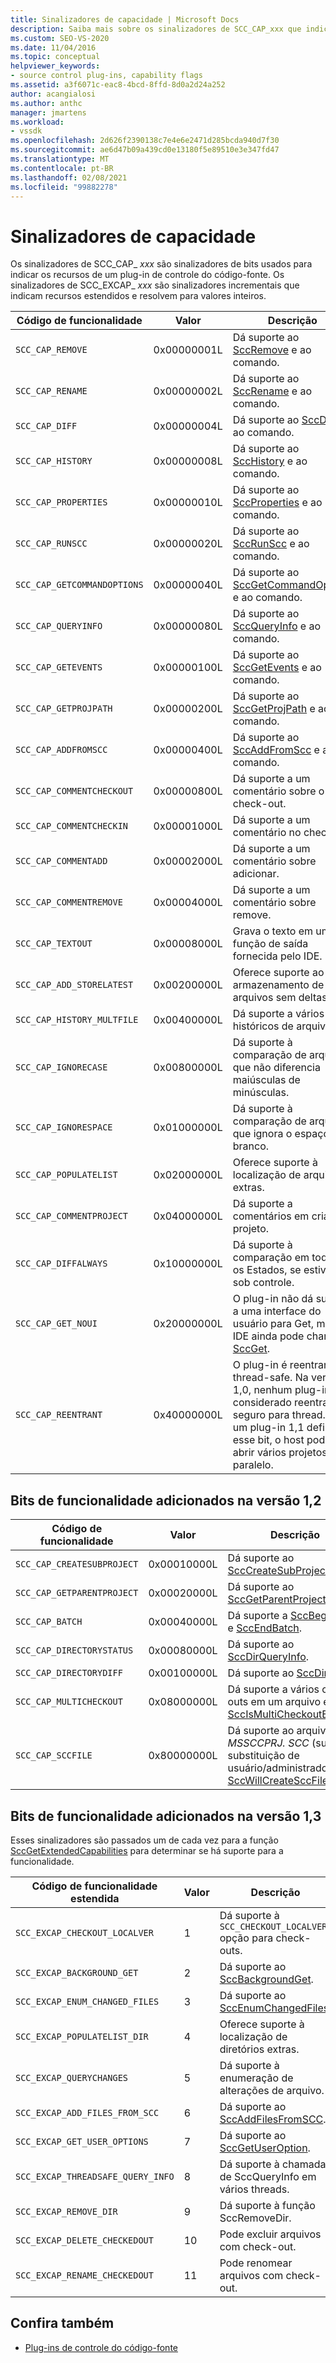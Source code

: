 ```yaml
---
title: Sinalizadores de capacidade | Microsoft Docs
description: Saiba mais sobre os sinalizadores de SCC_CAP_xxx que indicam os recursos de um plug-in de controle do código-fonte e os sinalizadores de SCC_EXCAP_xxx que indicam recursos estendidos.
ms.custom: SEO-VS-2020
ms.date: 11/04/2016
ms.topic: conceptual
helpviewer_keywords:
- source control plug-ins, capability flags
ms.assetid: a3f6071c-eac8-4bcd-8ffd-8d0a2d24a252
author: acangialosi
ms.author: anthc
manager: jmartens
ms.workload:
- vssdk
ms.openlocfilehash: 2d626f2390138c7e4e6e2471d285bcda940d7f30
ms.sourcegitcommit: ae6d47b09a439cd0e13180f5e89510e3e347fd47
ms.translationtype: MT
ms.contentlocale: pt-BR
ms.lasthandoff: 02/08/2021
ms.locfileid: "99882278"
---
```

# <a name="capability-flags"></a>Sinalizadores de capacidade
Os sinalizadores de SCC_CAP_ *xxx* são sinalizadores de bits usados para indicar os recursos de um plug-in de controle do código-fonte. Os sinalizadores de SCC_EXCAP_ *xxx* são sinalizadores incrementais que indicam recursos estendidos e resolvem para valores inteiros.

|Código de funcionalidade|Valor|Descrição|
|---------------------|-----------|-----------------|
|`SCC_CAP_REMOVE`|0x00000001L|Dá suporte ao [SccRemove](../extensibility/sccremove-function.md) e ao comando.|
|`SCC_CAP_RENAME`|0x00000002L|Dá suporte ao [SccRename](../extensibility/sccrename-function.md) e ao comando.|
|`SCC_CAP_DIFF`|0x00000004L|Dá suporte ao [SccDiff](../extensibility/sccdiff-function.md) e ao comando.|
|`SCC_CAP_HISTORY`|0x00000008L|Dá suporte ao [SccHistory](../extensibility/scchistory-function.md) e ao comando.|
|`SCC_CAP_PROPERTIES`|0x00000010L|Dá suporte ao [SccProperties](../extensibility/sccproperties-function.md) e ao comando.|
|`SCC_CAP_RUNSCC`|0x00000020L|Dá suporte ao [SccRunScc](../extensibility/sccrunscc-function.md) e ao comando.|
|`SCC_CAP_GETCOMMANDOPTIONS`|0x00000040L|Dá suporte ao [SccGetCommandOptions](../extensibility/sccgetcommandoptions-function.md) e ao comando.|
|`SCC_CAP_QUERYINFO`|0x00000080L|Dá suporte ao [SccQueryInfo](../extensibility/sccqueryinfo-function.md) e ao comando.|
|`SCC_CAP_GETEVENTS`|0x00000100L|Dá suporte ao [SccGetEvents](../extensibility/sccgetevents-function.md) e ao comando.|
|`SCC_CAP_GETPROJPATH`|0x00000200L|Dá suporte ao [SccGetProjPath](../extensibility/sccgetprojpath-function.md) e ao comando.|
|`SCC_CAP_ADDFROMSCC`|0x00000400L|Dá suporte ao [SccAddFromScc](../extensibility/sccaddfromscc-function.md) e ao comando.|
|`SCC_CAP_COMMENTCHECKOUT`|0x00000800L|Dá suporte a um comentário sobre o check-out.|
|`SCC_CAP_COMMENTCHECKIN`|0x00001000L|Dá suporte a um comentário no check-in.|
|`SCC_CAP_COMMENTADD`|0x00002000L|Dá suporte a um comentário sobre adicionar.|
|`SCC_CAP_COMMENTREMOVE`|0x00004000L|Dá suporte a um comentário sobre remove.|
|`SCC_CAP_TEXTOUT`|0x00008000L|Grava o texto em uma função de saída fornecida pelo IDE.|
|`SCC_CAP_ADD_STORELATEST`|0x00200000L|Oferece suporte ao armazenamento de arquivos sem deltas.|
|`SCC_CAP_HISTORY_MULTFILE`|0x00400000L|Dá suporte a vários históricos de arquivo.|
|`SCC_CAP_IGNORECASE`|0x00800000L|Dá suporte à comparação de arquivo que não diferencia maiúsculas de minúsculas.|
|`SCC_CAP_IGNORESPACE`|0x01000000L|Dá suporte à comparação de arquivos que ignora o espaço em branco.|
|`SCC_CAP_POPULATELIST`|0x02000000L|Oferece suporte à localização de arquivos extras.|
|`SCC_CAP_COMMENTPROJECT`|0x04000000L|Dá suporte a comentários em criar projeto.|
|`SCC_CAP_DIFFALWAYS`|0x10000000L|Dá suporte à comparação em todos os Estados, se estiver sob controle.|
|`SCC_CAP_GET_NOUI`|0x20000000L|O plug-in não dá suporte a uma interface do usuário para Get, mas o IDE ainda pode chamar [SccGet](../extensibility/sccget-function.md).|
|`SCC_CAP_REENTRANT`|0x40000000L|O plug-in é reentrante e thread-safe. Na versão 1,0, nenhum plug-in foi considerado reentrante e seguro para thread. Se um plug-in 1,1 definir esse bit, o host poderá abrir vários projetos em paralelo.|

## <a name="capability-bits-added-in-version-12"></a>Bits de funcionalidade adicionados na versão 1,2

|Código de funcionalidade|Valor|Descrição|
|---------------------|-----------|-----------------|
|`SCC_CAP_CREATESUBPROJECT`|0x00010000L|Dá suporte ao [SccCreateSubProject](../extensibility/scccreatesubproject-function.md).|
|`SCC_CAP_GETPARENTPROJECT`|0x00020000L|Dá suporte ao [SccGetParentProjectPath](../extensibility/sccgetparentprojectpath-function.md).|
|`SCC_CAP_BATCH`|0x00040000L|Dá suporte a [SccBeginBatch](../extensibility/sccbeginbatch-function.md) e [SccEndBatch](../extensibility/sccendbatch-function.md).|
|`SCC_CAP_DIRECTORYSTATUS`|0x00080000L|Dá suporte ao [SccDirQueryInfo](../extensibility/sccdirqueryinfo-function.md).|
|`SCC_CAP_DIRECTORYDIFF`|0x00100000L|Dá suporte ao [SccDirDiff](../extensibility/sccdirdiff-function.md).|
|`SCC_CAP_MULTICHECKOUT`|0x08000000L|Dá suporte a vários check-outs em um arquivo e [SccIsMultiCheckoutEnabled](../extensibility/sccismulticheckoutenabled-function.md).|
|`SCC_CAP_SCCFILE`|0x80000000L|Dá suporte ao arquivo *MSSCCPRJ. SCC* (sujeito à substituição de usuário/administrador) e [SccWillCreateSccFile](../extensibility/sccwillcreatesccfile-function.md).|

## <a name="capability-bits-added-in-version-13"></a>Bits de funcionalidade adicionados na versão 1,3
 Esses sinalizadores são passados um de cada vez para a função [SccGetExtendedCapabilities](../extensibility/sccgetextendedcapabilities-function.md) para determinar se há suporte para a funcionalidade.

|Código de funcionalidade estendida|Valor|Descrição|
|------------------------------|-----------|-----------------|
|`SCC_EXCAP_CHECKOUT_LOCALVER`|1|Dá suporte à `SCC_CHECKOUT_LOCALVER` opção para check-outs.|
|`SCC_EXCAP_BACKGROUND_GET`|2|Dá suporte ao [SccBackgroundGet](../extensibility/sccbackgroundget-function.md).|
|`SCC_EXCAP_ENUM_CHANGED_FILES`|3|Dá suporte ao [SccEnumChangedFiles](../extensibility/sccenumchangedfiles-function.md).|
|`SCC_EXCAP_POPULATELIST_DIR`|4|Oferece suporte à localização de diretórios extras.|
|`SCC_EXCAP_QUERYCHANGES`|5|Dá suporte à enumeração de alterações de arquivo.|
|`SCC_EXCAP_ADD_FILES_FROM_SCC`|6|Dá suporte ao [SccAddFilesFromSCC](../extensibility/sccaddfilesfromscc-function.md).|
|`SCC_EXCAP_GET_USER_OPTIONS`|7|Dá suporte ao [SccGetUserOption](../extensibility/sccgetuseroption-function.md).|
|`SCC_EXCAP_THREADSAFE_QUERY_INFO`|8|Dá suporte à chamada de SccQueryInfo em vários threads.|
|`SCC_EXCAP_REMOVE_DIR`|9|Dá suporte à função SccRemoveDir.|
|`SCC_EXCAP_DELETE_CHECKEDOUT`|10|Pode excluir arquivos com check-out.|
|`SCC_EXCAP_RENAME_CHECKEDOUT`|11|Pode renomear arquivos com check-out.|

## <a name="see-also"></a>Confira também
- [Plug-ins de controle do código-fonte](../extensibility/source-control-plug-ins.md)
